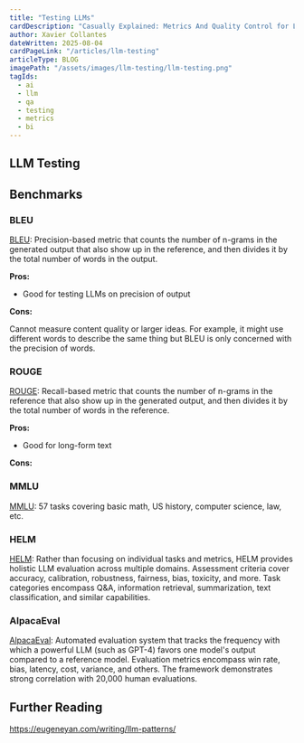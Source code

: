```yaml
---
title: "Testing LLMs"
cardDescription: "Casually Explained: Metrics And Quality Control for LLMs"
author: Xavier Collantes
dateWritten: 2025-08-04
cardPageLink: "/articles/llm-testing"
articleType: BLOG
imagePath: "/assets/images/llm-testing/llm-testing.png"
tagIds:
  - ai
  - llm
  - qa
  - testing
  - metrics
  - bi
---
```


## LLM Testing

## Benchmarks

### BLEU

[BLEU](https://dl.acm.org/doi/10.3115/1073083.1073135): Precision-based metric
that counts the number of n-grams in the generated output that also show up in
the reference, and then divides it by the total number of words in the output.

**Pros:**

- Good for testing LLMs on precision of output

**Cons:**

Cannot measure content quality or larger ideas. For example, it might use
different words to describe the same thing but BLEU is only concerned with the
precision of words.

### ROUGE

[ROUGE](https://aclanthology.org/W04-1013/): Recall-based metric that counts the
number of n-grams in the reference that also show up in the generated output,
and then divides it by the total number of words in the reference.

**Pros:**

- Good for long-form text

**Cons:**

### MMLU

[MMLU](https://arxiv.org/abs/2009.03300): 57 tasks covering basic math, US
history, computer science, law, etc.

### HELM

[HELM](https://arxiv.org/abs/2211.09110): Rather than focusing on individual
tasks and metrics, HELM provides holistic LLM evaluation across multiple
domains. Assessment criteria cover accuracy, calibration, robustness, fairness,
bias, toxicity, and more. Task categories encompass Q&A, information retrieval,
summarization, text classification, and similar capabilities.

### AlpacaEval

[AlpacaEval](https://github.com/tatsu-lab/alpaca_eval): Automated evaluation
system that tracks the frequency with which a powerful LLM (such as GPT-4)
favors one model's output compared to a reference model. Evaluation metrics
encompass win rate, bias, latency, cost, variance, and others. The framework
demonstrates strong correlation with 20,000 human evaluations.

## Further Reading

https://eugeneyan.com/writing/llm-patterns/
